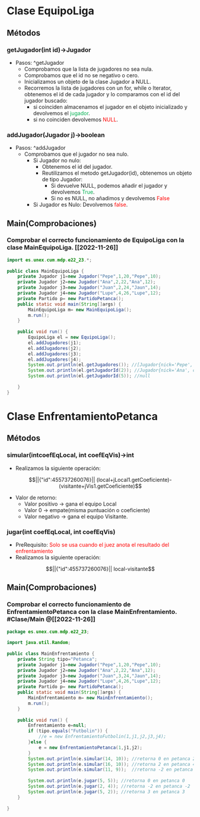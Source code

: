 # Clase EquipoLiga

## Métodos

### getJugador(int id)→Jugador 
- Pasos: ^getJugador
	- Comprobamos que la lista de jugadores no sea nula.
	- Comprobamos que el id no se negativo o cero.
	- Inicializamos un objeto de la clase Jugador a NULL.
	- Recorremos la lista de jugadores con un for, while o Iterator, obtenemos el id de cada jugador y lo comparamos con el id del jugador buscado:
		- si coinciden almacenamos el jugador en el objeto inicializado y devolvemos el <font color="#00b050">jugador</font>.
		- si no coinciden devolvemos <font color="#ff0000">NULL</font>.

### addJugador(Jugador j)→boolean
- Pasos:  ^addJugador
	- Comprobamos que el jugador no sea nulo.
		- Si Jugador no nulo: 
			- Obtenemos el id del jugador.
			- Reutilizamos el metodo getJugador(id), obtenemos un objeto de tipo Jugador:
				- Si devuelve NULL, podemos añadir el jugador y devolvemos <font color="#00b050">True</font>.
				- Si no es NULL, no añadimos y devolvemos <font color="#ff0000">False</font>
		- Si Jugador es Nulo: Devolvemos <font color="#ff0000">false</font>.

## Main(Comprobaciones)
### Comprobar el correcto funcionamiento de EquipoLiga con la clase MainEquipoLiga. [[2022-11-26]]

```java TI:"MainEquipoLiga.java"
import es.unex.cum.mdp.e22_23.*;  
  
public class MainEquipoLiga {  
    private Jugador j1=new Jugador("Pepe",1,20,"Pepe",10);  
    private Jugador j2=new Jugador("Ana",2,22,"Ana",12);  
    private Jugador j3=new Jugador("Juan",2,24,"Jaun",14);  
    private Jugador j4=new Jugador("Lupe",4,26,"Lupe",12);  
    private Partido p= new PartidoPetanca();  
    public static void main(String[]args) {  
        MainEquipoLiga m= new MainEquipoLiga();  
        m.run();  
    }  
  
    public void run() {  
        EquipoLiga el = new EquipoLiga();  
        el.addJugadores(j1);  
        el.addJugadores(j2);  
        el.addJugadores(j3);  
        el.addJugadores(j4);  
        System.out.println(el.getJugadores()); //[Jugador{nick='Pepe', coef=10}, Jugador{nick='Ana', coef=12}, Jugador{nick='Lupe', coef=12}]  
        System.out.println(el.getJugadorId(2)); //Jugador{nick='Ana', coef=12}  
        System.out.println(el.getJugadorId(5)); //null  
  
    }  
}
```

# Clase EnfrentamientoPetanca
## Métodos

### simular(intcoefEqLocal, int coefEqVis)→int
- Realizamos la siguiente operación:
```math
||{"id":455737260076}||
(local+jLocal1.getCoeficiente)-(visitante+jVis1.getCoeficiente)
```
- Valor de retorno:
	-  Valor positivo → gana el equipo Local
	- Valor 0 → empate(misma puntuación o coeficiente)
	-  Valor negativo → gana el equipo Visitante.

### jugar(int coefEqLocal, int coefEqVis)
- PreRequisito: <font color="red">Solo se usa cuando el juez anota el resultado del enfrentamiento</font>
- Realizamos la siguiente operación:
```math
||{"id":455737260076}||
local-visitante
```
## Main(Comprobaciones)
### Comprobar el correcto funcionamiento de EnfrentamientoPetanca con la clase MainEnfrentamiento. #Clase/Main @[[2022-11-26]]

```java TI:"MainEnfrentamiento.java"
package es.unex.cum.mdp.e22_23;  
  
import java.util.Random;  
  
public class MainEnfrentamiento {  
    private String tipo="Petanca";  
    private Jugador j1=new Jugador("Pepe",1,20,"Pepe",10);  
    private Jugador j2=new Jugador("Ana",2,22,"Ana",12);  
    private Jugador j3=new Jugador("Juan",3,24,"Jaun",14);  
    private Jugador j4=new Jugador("Lupe",4,26,"Lupe",12);  
    private Partido p= new PartidoPetanca();  
    public static void main(String[]args) {  
        MainEnfrentamiento m= new MainEnfrentamiento();  
        m.run();  
    }  
  
    public void run() {  
        Enfrentamiento e=null;  
        if (tipo.equals("Futbolin")) {  
            //e = new EnfrentamientoFutbolin(1,j1,j2,j3,j4);  
        }else {  
            e = new EnfrentamientoPetanca(1,j1,j2);  
        }  
        System.out.println(e.simular(14, 10)); //retorna 0 en petanca 2  
        System.out.println(e.simular(16, 10)); //retorna 2 en petanca 4  
        System.out.println(e.simular(11, 9));  //retorna -2 en petanca 0  
  
        System.out.println(e.jugar(5, 5)); //retorna 0 en petanca 0  
        System.out.println(e.jugar(2, 4)); //retorna -2 en petanca -2  
        System.out.println(e.jugar(5, 2)); //retorna 3 en petanca 3  
    }  
  
}
```